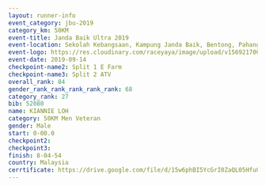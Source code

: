 ```yaml
---
layout: runner-info 
event_category: jbu-2019 
category_km: 50KM 
event-title: Janda Baik Ultra 2019 
event-location: Sekolah Kebangsaan, Kampung Janda Baik, Bentong, Pahang, Malaysia 
event-logo: https://res.cloudinary.com/raceyaya/image/upload/v1569217009/logo/janda-baik_vch1pc.jpg 
event-date: 2019-09-14 
checkpoint-name2: Split 1 E Farm 
checkpoint-name3: Split 2 ATV 
overall_rank: 84
gender_rank_rank_rank_rank_rank: 68
category_rank: 27
bib: 52080
name: KIANNIE LOH
category: 50KM Men Veteran
gender: Male
start: 0-00.0
checkpoint2: 
checkpoint3: 
finish: 8-04-54
country: Malaysia
cerrtificate: https://drive.google.com/file/d/15w6phBI5YcGrI0ZaQL05Hfu0fDYmoDYW/view?usp=sharing
---
```

